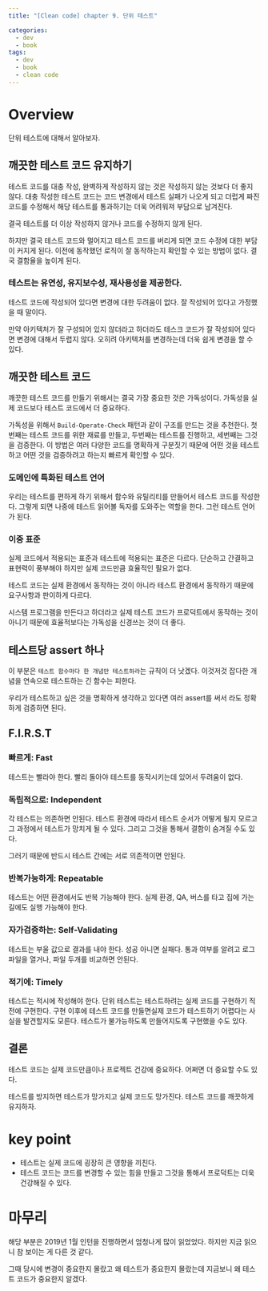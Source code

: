 ```yaml
---
title: "[Clean code] chapter 9. 단위 테스트"

categories:
  - dev
  - book
tags:
  - dev
  - book
  - clean code
---
```


# Overview
단위 테스트에 대해서 알아보자.

## 깨끗한 테스트 코드 유지하기
테스트 코드를 대충 작성, 완벽하게 작성하지 않는 것은 작성하지 않는 것보다 더 좋지 않다. 대충 작성한 테스트 코드는 코드 변경에서 테스트 실패가 나오게 되고 더럽게 짜진 코드를 수정해서 해당 테스트를 통과하기는 더욱 어려워져 부담으로 남겨진다.

결국 테스트를 더 이상 작성하지 않거나 코드를 수정하지 않게 된다.

하지만 결국 테스트 코드와 멀어지고 테스트 코드를 버리게 되면 코드 수정에 대한 부담이 커지게 된다. 이전에 동작했던 로직이 잘 동작하는지 확인할 수 있는 방법이 없다. 결국 결함율을 높이게 된다.

### 테스트는 유연성, 유지보수성, 재사용성을 제공한다.
테스트 코드에 작성되어 있다면 변경에 대한 두려움이 없다. 잘 작성되어 있다고 가정했을 때 말이다.

만약 아키텍처가 잘 구성되어 있지 않더라고 하더라도 테스크 코드가 잘 작성되어 있다면 변경에 대해서 두렵지 않다. 오히려 아키텍처를 변경하는데 더욱 쉽게 변경을 할 수 있다.

## 깨끗한 테스트 코드
깨끗한 테스트 코드를 만들기 위해서는 결국 가장 중요한 것은 가독성이다. 가독성을 실제 코드보다 테스트 코드에서 더 중요하다.

가독성을 위해서 `Build-Operate-Check` 패턴과 같이 구조를 만드는 것을 추천한다. 첫번째는 테스트 코드를 위한 재료를 만들고, 두번째는 테스트를 진행하고, 세번째는 그것을 검증한다. 이 방법은 여러 다양한 코드를 명확하게 구분짓기 때문에 어떤 것을 테스트하고 어떤 것을 검증하려고 하는지 빠르게 확인할 수 있다.

### 도메인에 특화된 테스트 언어
우리는 테스트를 편하게 하기 위해서 함수와 유틸리티를 만들어서 테스트 코드를 작성한다. 그렇게 되면 나중에 테스트 읽어볼 독자를 도와주는 역할을 한다. 그런 테스트 언어가 된다.

### 이중 표준
실제 코드에서 적용되는 표준과 테스트에 적용되는 표준은 다르다. 단순하고 간결하고 표현력이 풍부해야 하지만 실제 코드만큼 효율적인 필요가 없다.

테스트 코드는 실제 환경에서 동작하는 것이 아니라 테스트 환경에서 동작하기 때문에 요구사항과 판이하게 다르다.

시스템 프로그램을 만든다고 하더라고 실제 테스트 코드가 프로덕트에서 동작하는 것이 아니기 때문에 효율적보다는 가독성을 신경쓰는 것이 더 좋다.

## 테스트당 assert 하나
이 부분은 `테스트 함수마다 한 개념만 테스트하라`는 규칙이 더 낫겠다. 이것저것 잡다한 개념을 연속으로 테스트하는 긴 함수는 피한다. 

우리가 테스트하고 싶은 것을 명확하게 생각하고 있다면 여러 assert를 써서 라도 정확하게 검증하면 된다.

## F.I.R.S.T
### 빠르게: Fast
테스트는 빨라야 한다. 빨리 돌아야 테스트를 동작시키는데 있어서 두려움이 없다.

### 독립적으로: Independent
각 테스트는 의존하면 안된다. 테스트 환경에 따라서 테스트 순서가 어떻게 될지 모르고 그 과정에서 테스트가 망치게 될 수 있다. 그리고 그것을 통해서 결함이 숨겨질 수도 있다.

그러기 때문에 반드시 테스트 간에는 서로 의존적이면 안된다.

### 반복가능하게: Repeatable
테스트는 어떤 환경에서도 반복 가능해야 한다. 실제 환경, QA, 버스를 타고 집에 가는 길에도 실행 가능해야 한다. 

### 자가검증하는: Self-Validating
테스트는 부울 값으로 결과를 내야 한다. 성공 아니면 실패다. 통과 여부를 알려고 로그 파일을 열거나, 파일 두개를 비교하면 안된다.

### 적기에: Timely
테스트는 적시에 작성해야 한다. 단위 테스트는 테스트하려는 실제 코드를 구현하기 직전에 구현한다. 구현 이후에 테스트 코드를 만들면실제 코드가 테스트하기 어렵다는 사실을 발견할지도 모른다. 테스트가 불가능하도록 만들어지도록 구현했을 수도 있다.

## 결론
테스트 코드는 실제 코드만큼이나 프로젝트 건강에 중요하다. 어쩌면 더 중요할 수도 있다.

테스트를 방지하면 테스트가 망가지고 실제 코드도 망가진다. 테스트 코드를 깨끗하게 유지하자.

# key point
- 테스트는 실제 코드에 굉장히 큰 영향을 끼친다.
- 테스트 코드는 코드를 변경할 수 있는 힘을 만들고 그것을 통해서 프로덕트는 더욱 건강해질 수 있다.


# 마무리
해당 부분은 2019년 1월 인턴을 진행하면서 엄청나게 많이 읽었었다. 하지만 지금 읽으니 참 보이는 게 다른 것 같다.

그때 당시에 변경이 중요한지 몰랐고 왜 테스트가 중요한지 몰랐는데 지금보니 왜 테스트 코드가 중요한지 알겠다.
